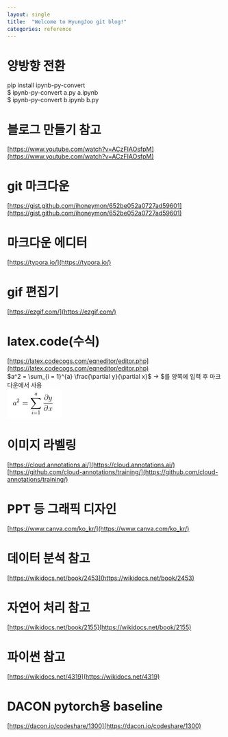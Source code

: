 ```yaml
---
layout: single
title:  "Welcome to HyungJoo git blog!"
categories: reference
---
```


# 양방향 전환       
pip install ipynb-py-convert    
$ ipynb-py-convert a.py a.ipynb         
$ ipynb-py-convert b.ipynb b.py     

# 블로그 만들기 참고  
[https://www.youtube.com/watch?v=ACzFIAOsfpM](https://www.youtube.com/watch?v=ACzFIAOsfpM)   

# git 마크다운
[https://gist.github.com/ihoneymon/652be052a0727ad59601](https://gist.github.com/ihoneymon/652be052a0727ad59601)
  
# 마크다운 에디터  
[https://typora.io/](https://typora.io/)  

# gif 편집기
[https://ezgif.com/](https://ezgif.com/)

# latex.code(수식)
[https://latex.codecogs.com/eqneditor/editor.php](https://latex.codecogs.com/eqneditor/editor.php)     
$a^2 = \sum_{i = 1}^{a} \frac{\partial y}{\partial x}$ -> $를 양쪽에 입력 후 마크다운에서 사용      
![latex](/assets/images/latex.PNG)

# 이미지 라벨링
[https://cloud.annotations.ai/](https://cloud.annotations.ai/)      
[https://github.com/cloud-annotations/training/](https://github.com/cloud-annotations/training/)

# PPT 등 그래픽 디자인
[https://www.canva.com/ko_kr/](https://www.canva.com/ko_kr/)

# 데이터 분석 참고
[https://wikidocs.net/book/2453](https://wikidocs.net/book/2453)

# 자연어 처리 참고
[https://wikidocs.net/book/2155](https://wikidocs.net/book/2155)

# 파이썬 참고
[https://wikidocs.net/4319](https://wikidocs.net/4319)

# DACON pytorch용 baseline
[https://dacon.io/codeshare/1300](https://dacon.io/codeshare/1300)
